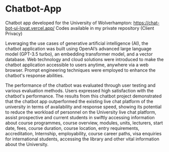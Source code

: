 # Chatbot-App

Chatbot app developed for the University of Wolverhampton: https://chat-bot-ui-lovat.vercel.app/
Codes available in my private repository (Client Privacy)

Leveraging the use cases of generative artificial intelligence (AI), the chatbot application was built using OpenAI’s advanced large language model (GPT-3.5 turbo), an embedding transformer model, and a vector database. Web technology and cloud solutions were introduced to make the chatbot application accessible to users anytime, anywhere via a web browser. Prompt engineering techniques were employed to enhance the chatbot's response abilities.

The performance of the chatbot was evaluated through user testing and various evaluation methods. Users expressed high satisfaction with the chatbot's performance. The results from this chatbot project demonstrated that the chatbot app outperformed the existing live chat platform of the university in terms of availability and response speed, showing its potential to reduce the workload of personnel on the University live chat platform, assist prospective and current students in swiftly accessing information about course programmes, course overview, modules, units, lecturers, start date, fees, course duration, course location, entry requirements, accreditation, Internship, employability, course career paths, visa enquiries for international students, accessing the library and other vital information about the University.




